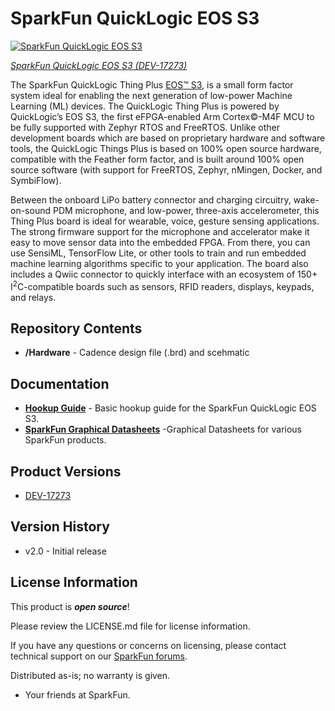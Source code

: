 SparkFun QuickLogic EOS S3
========================================

[![SparkFun QuickLogic EOS S3](https://cdn.sparkfun.com/assets/parts/1/6/2/8/0/17273-SparkFun_QuickLogic_Thing_Plus_-_EOS_S3-01.jpg)](https://www.sparkfun.com/products/17273)

[*SparkFun QuickLogic EOS S3 (DEV-17273)*](https://www.sparkfun.com/products/17273)

The SparkFun QuickLogic Thing Plus [EOS&trade; S3](https://www.quicklogic.com/products/eos-s3/), is a small form factor system ideal for enabling the next generation of low-power Machine Learning (ML) devices. The QuickLogic Thing Plus is powered by QuickLogic’s EOS S3, the first eFPGA-enabled Arm Cortex&copy;-M4F MCU to be fully supported with Zephyr RTOS and FreeRTOS. Unlike other development boards which are based on proprietary hardware and software tools, the QuickLogic Things Plus is based on 100% open source hardware, compatible with the Feather form factor, and is built around 100% open source software (with support for FreeRTOS, Zephyr, nMingen, Docker, and SymbiFlow). 

Between the onboard LiPo battery connector and charging circuitry, wake-on-sound PDM microphone, and low-power, three-axis accelerometer, this Thing Plus board is ideal for wearable, voice, gesture sensing applications. The strong firmware support for the microphone and accelerator make it easy to move sensor data into the embedded FPGA. From there, you can use SensiML, TensorFlow Lite, or other tools to train and run embedded machine learning algorithms specific to your application. The board also includes a Qwiic connector to quickly interface with an ecosystem of 150+ I<sup>2</sup>C-compatible boards such as sensors, RFID readers, displays, keypads, and relays.

Repository Contents
-------------------

* **/Hardware** - Cadence design file (.brd) and scehmatic

Documentation
--------------
 
* **[Hookup Guide](https://learn.sparkfun.com/tutorials/17273)** - Basic hookup guide for the SparkFun QuickLogic EOS S3.
* **[SparkFun Graphical Datasheets](https://github.com/sparkfun/Graphical_Datasheets)** -Graphical Datasheets for various SparkFun products.

  
Product Versions
----------------

* [DEV-17273](https://www.sparkfun.com/products/17273) 

Version History
---------------

* v2.0 - Initial release

License Information
-------------------

This product is _**open source**_! 

Please review the LICENSE.md file for license information. 

If you have any questions or concerns on licensing, please contact technical support on our [SparkFun forums](https://forum.sparkfun.com/viewforum.php?f=152).

Distributed as-is; no warranty is given.

- Your friends at SparkFun.

_<COLLABORATION CREDIT>_
